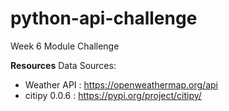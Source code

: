 # python-api-challenge
Week 6 Module Challenge





**Resources**
Data Sources:
*   Weather API : https://openweathermap.org/api
*   citipy 0.0.6 : https://pypi.org/project/citipy/

